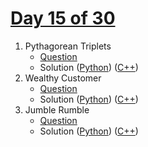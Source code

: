 # [Day 15 of 30](https://www.hackerrank.com/contests/day-15-of-30/challenges "Day 15 of 30 contest link")

1. Pythagorean Triplets
   - [Question](https://www.hackerrank.com/contests/day-15-of-30/challenges/pythagorean-triplets-4 "Pythagorean Triplets")
   - Solution ([Python](Pythagorean%20Triplets/Python/ "Solution in Python")) ([C++](Pythagorean%20Triplets/C++/ "Solution in C++"))
2. Wealthy Customer
   - [Question](https://www.hackerrank.com/contests/day-15-of-30/challenges/wealthy-customer "Wealthy Customer")
   - Solution ([Python](Wealthy%20Customer/Python/ "Solution in Python")) ([C++](Wealthy%20Customer/C++/ "Solution in C++"))
3. Jumble Rumble
   - [Question](https://www.hackerrank.com/contests/day-15-of-30/challenges/jumble-rumble "Jumble Rumble")
   - Solution ([Python](Jumble%20Rumble/Python/ "Solution in Python")) ([C++](Jumble%20Rumble/C++/ "Solution in C++"))
